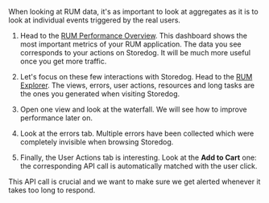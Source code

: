 When looking at RUM data, it's as important to look at aggregates as it is to look at individual events triggered by the real users.

1. Head to the [RUM Performance Overview](https://app.datadoghq.com/screen/integration/rum_performance). This dashboard shows the most important metrics of your RUM application. The data you see corresponds to your actions on Storedog. It will be much more useful once you get more traffic.

2. Let's focus on these few interactions with Storedog. Head to the [RUM Explorer](https://app.datadoghq.com/rum/explorer). The views, errors, user actions, resources and long tasks are the ones you generated when visiting Storedog.

3. Open one view and look at the waterfall. We will see how to improve performance later on.

4. Look at the errors tab. Multiple errors have been collected which were completely invisible when browsing Storedog.

5. Finally, the User Actions tab is interesting. Look at the **Add to Cart** one: the corresponding API call is automatically matched with the user click.

This API call is crucial and we want to make sure we get alerted whenever it takes too long to respond.